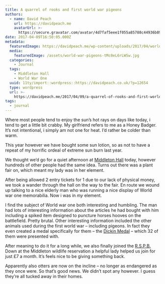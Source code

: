 ```yaml
---
title: A quarrel of rooks and first world war pigeons
authors:
  - name: David Peach
    url: https://davidpeach.me
    avatarUrl: >-
      https://secure.gravatar.com/avatar/4d7faf5eee1f055a85788c44936b8995eaab6dfb004e7854ec747ccb272e91ee?s=96&d=mm&r=g
date: 2017-04-09T16:50:05.000Z
metadata:
  featuredImage: https://davidpeach.me/wp-content/uploads/2017/04/world-war-pigeons.jpg
  media:
    featuredImage: /assets/world-war-pigeons-tMc0eL6rLWSw.jpg
  categories:
    - Journal
  tags:
    - Middleton Hall
    - World War One
  uuid: 11ty/import::wordpress::https://davidpeach.co.uk/?p=12654
  type: wordpress
  url: >-
    https://davidpeach.me/2017/04/09/a-quarrel-of-rooks-and-first-world-war-pigeons/
tags:
  - journal
---
```

Where most people tend to enjoy the sun’s hot rays on days like today, i tend to get a little bit crabby. My girlfriend refers to me as a Honey Badger. It’s not intentional, i simply am not one for heat. I’d rather be colder than warm.

This year however we have bought some sun lotion, so as not to have a repeat of my horrific ordeal of extreme sun burn last year.

We thought we’d go for a quiet afternoon at [Middleton Hall](http://www.middleton-hall.co.uk/) today, however hundreds of other people had the same idea. Turns out there was a plant fair on, which meant my lady was in her element.

After being allowed 2 entry tickets for 1 due to our lack of physical money, we took a wander through the hall on the way to the fair. En route we wound up talking to a nice elderly man who was running a nice display of World war one memorabilia. Now i was in _my_ element.

I find the subject of World war one both interesting and humbling. The man had lots of interesting information about the articles he had bought with him including a spiked item designed to puncture horses hooves on the battlefield​. Pretty brutal. Other interesting information included the other animals used during the first world war – including pigeons. In fact they even created a medal specifically for them – the [Dickin Medal](https://en.wikipedia.org/wiki/Dickin_Medal) – which 32 of them were presented with.

After meaning to do it for a long while, we also finally joined the [R.S.P.B.](https://www.rspb.org.uk/) Down at the Middleton wildlife reservation a helpful lady helped us join for just £7 a month. It’s feels nice to be giving something back.

Apparently also otters are now on the incline – no longer as endangered as they once were. So that’s good news. We didn’t spot any however. I guess they’re all tucked away in their homes.